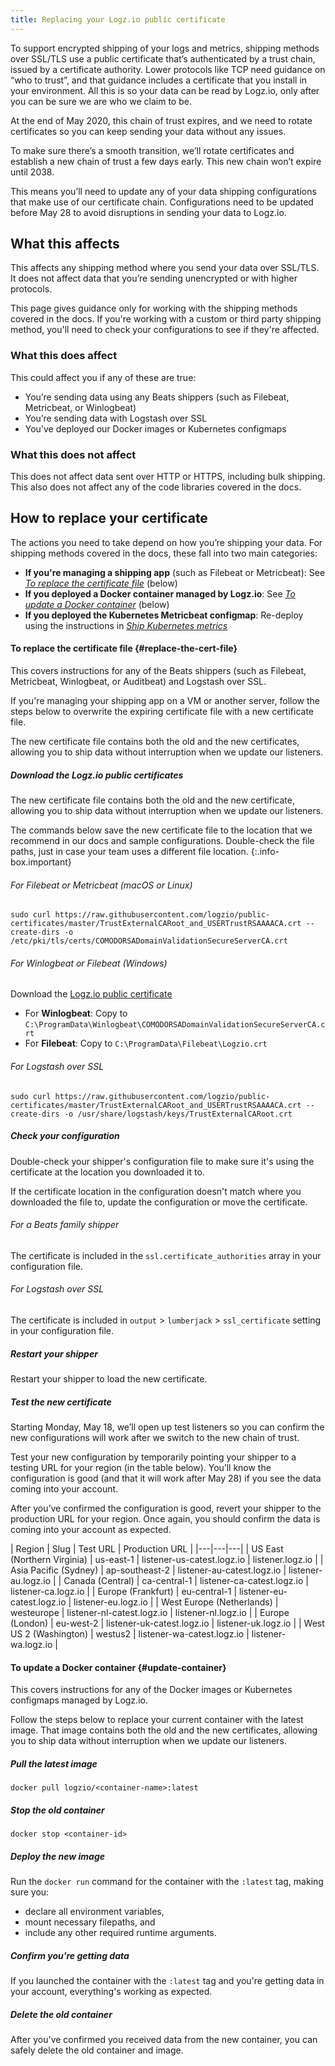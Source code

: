 ```yaml
---
title: Replacing your Logz.io public certificate
---
```


To support encrypted shipping of your logs and metrics,
shipping methods over SSL/TLS use a public certificate
that’s authenticated by a trust chain, issued by a certificate authority.
Lower protocols like TCP need guidance on “who to trust”,
and that guidance includes a certificate that you install in your environment.
All this is so your data can be read by Logz.io,
only after you can be sure we are who we claim to be.

At the end of May 2020, this chain of trust expires,
and we need to rotate certificates
so you can keep sending your data without any issues.

To make sure there’s a smooth transition,
we’ll rotate certificates and establish a new chain of trust
a few days early. This new chain won’t expire until 2038.

This means you’ll need to update any of your data shipping
configurations that make use of our certificate chain.
Configurations need to be updated before May 28
to avoid disruptions in sending your data to Logz.io.

## What this affects

This affects any shipping method where you send your data over SSL/TLS.
It does not affect data that you’re sending unencrypted or with higher protocols.

This page gives guidance
only for working with the shipping methods covered in the docs.
If you're working with a custom or third party shipping method,
you'll need to check your configurations to see if they're affected.

### What this **does** affect

This could affect you if any of these are true:

* You’re sending data using any Beats shippers
  (such as Filebeat, Metricbeat, or Winlogbeat)
* You’re sending data with Logstash over SSL
* You’ve deployed our Docker images or Kubernetes configmaps

### What this **does not** affect

This does not affect data sent over HTTP or HTTPS, including bulk shipping.
This also does not affect any of the code libraries covered in the docs.

## How to replace your certificate

The actions you need to take depend on how you’re shipping your data.
For shipping methods covered in the docs, these fall into two main categories:

* **If you're managing a shipping app** (such as Filebeat or Metricbeat):
  See _[To replace the certificate file](#replace-the-cert-file)_ (below)
* **If you deployed a Docker container managed by Logz.io**:
  See _[To update a Docker container](#update-container)_ (below)
* **If you deployed the Kubernetes Metricbeat configmap**:
  Re-deploy using the instructions in
  _[Ship Kubernetes metrics]({{site.baseurl}}/shipping/metrics-sources/kubernetes.html)_

#### To replace the certificate file {#replace-the-cert-file}

This covers instructions for any of the Beats shippers
(such as Filebeat, Metricbeat, Winlogbeat, or Auditbeat)
and Logstash over SSL.

If you're managing your shipping app
on a VM or another server,
follow the steps below
to overwrite the expiring certificate file
with a new certificate file.

The new certificate file contains both the old and the new certificates,
allowing you to ship data without interruption when we update our listeners.

<div class="tasklist">

##### Download the Logz.io public certificates

The new certificate file contains both the old and the new certificate,
allowing you to ship data without interruption when we update our listeners.

The commands below save the new certificate file
to the location that we recommend in our docs and sample configurations.
Double-check the file paths,
just in case your team uses a different file location.
{:.info-box.important}

###### For Filebeat or Metricbeat (macOS or Linux)

```shell
sudo curl https://raw.githubusercontent.com/logzio/public-certificates/master/TrustExternalCARoot_and_USERTrustRSAAAACA.crt --create-dirs -o /etc/pki/tls/certs/COMODORSADomainValidationSecureServerCA.crt
```

###### For Winlogbeat or Filebeat (Windows)

Download the
[Logz.io public certificate](https://raw.githubusercontent.com/logzio/public-certificates/master/TrustExternalCARoot_and_USERTrustRSAAAACA.crt)

* For **Winlogbeat**: Copy to `C:\ProgramData\Winlogbeat\COMODORSADomainValidationSecureServerCA.crt`
* For **Filebeat**: Copy to `C:\ProgramData\Filebeat\Logzio.crt`

###### For Logstash over SSL

```shell
sudo curl https://raw.githubusercontent.com/logzio/public-certificates/master/TrustExternalCARoot_and_USERTrustRSAAAACA.crt --create-dirs -o /usr/share/logstash/keys/TrustExternalCARoot.crt
```

##### Check your configuration

Double-check your shipper's configuration file
to make sure it's using the certificate at the location you downloaded it to.

If the certificate location in the configuration doesn't match
where you downloaded the file to,
update the configuration or move the certificate.

###### For a Beats family shipper

The certificate is included
in the `ssl.certificate_authorities` array
in your configuration file.

###### For Logstash over SSL

The certificate is included
in `output` > `lumberjack` > `ssl_certificate` setting
in your configuration file.

##### Restart your shipper

Restart your shipper to load the new certificate.

##### Test the new certificate

Starting Monday, May 18,
we’ll open up test listeners
so you can confirm the new configurations will work
after we switch to the new chain of trust.

Test your new configuration
by temporarily pointing your shipper to a testing URL for your region
(in the table below).
You’ll know the configuration is good
(and that it will work after May 28)
if you see the data coming into your account.

After you’ve confirmed the configuration is good,
revert your shipper to the production URL for your region.
Once again, you should confirm
the data is coming into your account as expected.

| Region | Slug | Test URL | Production URL |
|---|---|---|
| US East (Northern Virginia) | us-east-1 | listener-us-catest.logz.io | listener.logz.io |
| Asia Pacific (Sydney) | ap-southeast-2 | listener-au-catest.logz.io | listener-au.logz.io |
| Canada (Central) | ca-central-1 | listener-ca-catest.logz.io | listener-ca.logz.io |
| Europe (Frankfurt) | eu-central-1 | listener-eu-catest.logz.io | listener-eu.logz.io |
| West Europe (Netherlands) | westeurope | listener-nl-catest.logz.io | listener-nl.logz.io |
| Europe (London) | eu-west-2 | listener-uk-catest.logz.io | listener-uk.logz.io |
| West US 2 (Washington) | westus2 | listener-wa-catest.logz.io | listener-wa.logz.io |

</div>

#### To update a Docker container {#update-container}

This covers instructions for any of the
Docker images or Kubernetes configmaps
managed by Logz.io.

Follow the steps below
to replace your current container
with the latest image.
That image contains both the old and the new certificates,
allowing you to ship data without interruption when we update our listeners.

<div class="tasklist">

##### Pull the latest image

```shell
docker pull logzio/<container-name>:latest
```

##### Stop the old container

```shell
docker stop <container-id>
```

##### Deploy the new image

Run the `docker run` command for the container with the `:latest` tag,
making sure you:

* declare all environment variables,
* mount necessary filepaths, and
* include any other required runtime arguments.

##### Confirm you're getting data

If you launched the container with the `:latest` tag
and you're getting data in your account,
everything's working as expected.

##### Delete the old container

After you've confirmed you received data from the new container,
you can safely delete the old container and image.

</div>
